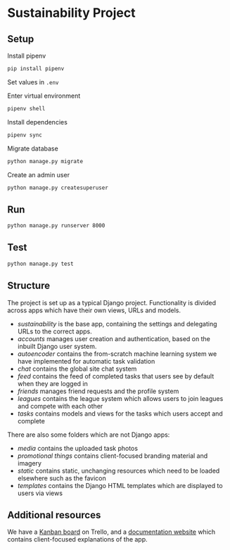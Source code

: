 # Sustainability Project

## Setup

Install pipenv

```bash
pip install pipenv
```

Set values in `.env`

Enter virtual environment

```bash
pipenv shell
```

Install dependencies

```bash
pipenv sync
```

Migrate database

```bash
python manage.py migrate
```

Create an admin user

```bash
python manage.py createsuperuser
```

## Run

```bash
python manage.py runserver 8000
```

## Test
```bash
python manage.py test
```

## Structure
The project is set up as a typical Django project.
Functionality is divided across apps which have their own views, URLs and models.
* *sustainability* is the base app, containing the settings and delegating URLs to the correct apps.
* *accounts* manages user creation and authentication, based on the inbuilt Django user system.
* *autoencoder* contains the from-scratch machine learning system we have implemented for automatic task validation
* *chat* contains the global site chat system
* *feed* contains the feed of completed tasks that users see by default when they are logged in
* *friends* manages friend requests and the profile system
* *leagues* contains the league system which allows users to join leagues and compete with each other
* *tasks* contains models and views for the tasks which users accept and complete

There are also some folders which are not Django apps:
* *media* contains the uploaded task photos
* *promotional things* contains client-focused branding material and imagery
* *static* contains static, unchanging resources which need to be loaded elsewhere such as the favicon
* *templates* contains the Django HTML templates which are displayed to users via views

## Additional resources
We have a [Kanban board](https://trello.com/b/DwykNGu4/kanban-board) on Trello, and a [documentation website](https://docs.sustainandgain.fun/) which contains client-focused explanations of the app.

